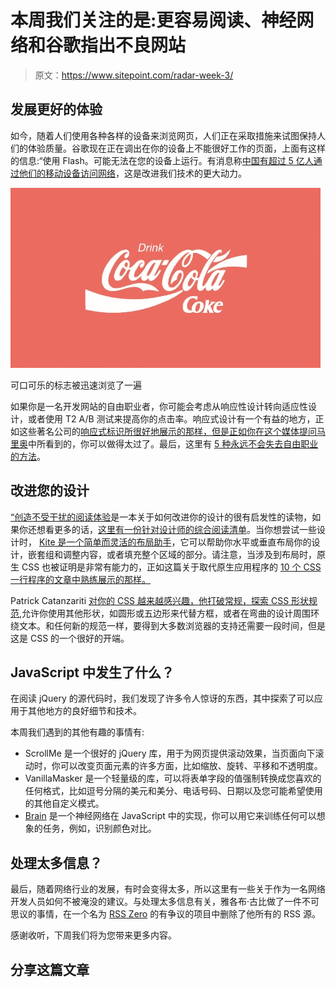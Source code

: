 # 本周我们关注的是:更容易阅读、神经网络和谷歌指出不良网站

> 原文：<https://www.sitepoint.com/radar-week-3/>

## 发展更好的体验

如今，随着人们使用各种各样的设备来浏览网页，人们正在采取措施来试图保持人们的体验质量。谷歌现在正在调出在你的设备上不能很好工作的页面，上面有这样的信息:“使用 Flash。可能无法在您的设备上运行。有消息称[中国有超过 5 亿人通过他们的移动设备访问网络](http://thenextweb.com/asia/2014/07/21/in-china-more-people-now-access-the-internet-from-a-mobile-device-than-a-pc/)，这是改进我们技术的更大动力。

![Coca Cola's logo was given a responsive once-over](img/62b5740258c21f87292ead68070fc730.png)

可口可乐的标志被迅速浏览了一遍

如果你是一名开发网站的自由职业者，你可能会考虑从响应性设计转向适应性设计，或者使用 T2 A/B 测试来提高你的点击率。响应式设计有一个有益的地方，正如这些著名公司的[响应式标识所很好地展示的那样，但是正如你在这个](http://responsivelogos.co.uk/)[媒体提问马里奥](http://codepen.io/ashleynolan/full/rpjHg/)中所看到的，你可以做得太过了。最后，这里有 [5 种永远不会失去自由职业的方法](https://www.sitepoint.com/5-steps-endless-supply-freelance-jobs/)。

## 改进您的设计

[“创造不受干扰的阅读体验](http://azumbrunnen.me/blog/creating-distraction-free-reading-experiences/)是一本关于如何改进你的设计的很有启发性的读物，如果你还想看更多的话，[这里有一份针对设计师的综合阅读清单](http://blog.invisionapp.com/reading-list-for-designers/)。当你想尝试一些设计时， [Kite 是一个简单而灵活的布局助手](http://hiloki.github.io/kitecss/)，它可以帮助你水平或垂直布局你的设计，嵌套组和调整内容，或者填充整个区域的部分。请注意，当涉及到布局时，原生 CSS 也被证明是非常有能力的，正如这篇关于取代原生应用程序的 [10 个 CSS 一行程序的文章中熟练展示的那样。](http://alistapart.com/blog/post/ten-css-one-liners-to-replace-native-apps/)

Patrick Catanzariti [对你的 CSS 越来越感兴趣，他打破常规，探索 CSS 形状规范](https://www.sitepoint.com/css-shapes-breaking-rectangular-design/),允许你使用其他形状，如圆形或五边形来代替方框，或者在弯曲的设计周围环绕文本。和任何新的规范一样，要得到大多数浏览器的支持还需要一段时间，但是这是 CSS 的一个很好的开端。

## JavaScript 中发生了什么？

在阅读 jQuery 的源代码时，我们发现了许多令人惊讶的东西，其中探索了可以应用于其他地方的良好细节和技术。

本周我们遇到的其他有趣的事情有:

*   ScrollMe 是一个很好的 jQuery 库，用于为网页提供滚动效果，当页面向下滚动时，你可以改变页面元素的许多方面，比如缩放、旋转、平移和不透明度。
*   VanillaMasker 是一个轻量级的库，可以将表单字段的值强制转换成您喜欢的任何格式，比如逗号分隔的美元和美分、电话号码、日期以及您可能希望使用的其他自定义模式。
*   [Brain](http://harthur.github.io/brain/) 是一个神经网络在 JavaScript 中的实现，你可以用它来训练任何可以想象的任务，例如，识别颜色对比。

## 处理太多信息？

最后，随着网络行业的发展，有时会变得太多，所以这里有一些关于作为一名网络开发人员如何不被淹没的建议。与处理太多信息有关，雅各布·古比做了一件不可思议的事情，在一个名为 [RSS Zero](http://sixrevisions.com/productivity/rss-zero/) 的有争议的项目中删除了他所有的 RSS 源。

感谢收听，下周我们将为您带来更多内容。

## 分享这篇文章